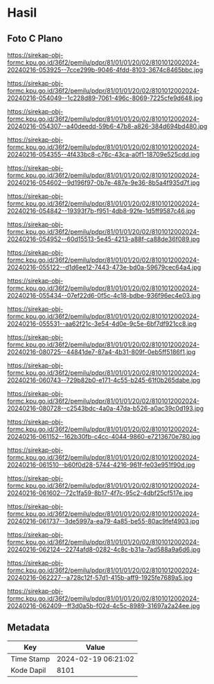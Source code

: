 # Hasil

## Foto C Plano

https://sirekap-obj-formc.kpu.go.id/36f2/pemilu/pdpr/81/01/01/20/02/8101012002024-20240216-053925--7cce299b-9046-4fdd-8103-3674c8465bbc.jpg

https://sirekap-obj-formc.kpu.go.id/36f2/pemilu/pdpr/81/01/01/20/02/8101012002024-20240216-054049--1c228d89-7061-496c-8069-7225cfe9d648.jpg

https://sirekap-obj-formc.kpu.go.id/36f2/pemilu/pdpr/81/01/01/20/02/8101012002024-20240216-054307--a40deedd-59b6-47b8-a826-384d694bd480.jpg

https://sirekap-obj-formc.kpu.go.id/36f2/pemilu/pdpr/81/01/01/20/02/8101012002024-20240216-054355--4f433bc8-c76c-43ca-a0f1-18709e525cdd.jpg

https://sirekap-obj-formc.kpu.go.id/36f2/pemilu/pdpr/81/01/01/20/02/8101012002024-20240216-054602--9d196f97-0b7e-487e-9e36-8b5a4f935d7f.jpg

https://sirekap-obj-formc.kpu.go.id/36f2/pemilu/pdpr/81/01/01/20/02/8101012002024-20240216-054842--19393f7b-f951-4db8-92fe-1d5ff9587c46.jpg

https://sirekap-obj-formc.kpu.go.id/36f2/pemilu/pdpr/81/01/01/20/02/8101012002024-20240216-054952--60d15513-5e45-4213-a88f-ca88de36f089.jpg

https://sirekap-obj-formc.kpu.go.id/36f2/pemilu/pdpr/81/01/01/20/02/8101012002024-20240216-055122--d1d6ee12-7443-473e-bd0a-59679cec64a4.jpg

https://sirekap-obj-formc.kpu.go.id/36f2/pemilu/pdpr/81/01/01/20/02/8101012002024-20240216-055434--07ef22d6-0f5c-4c18-bdbe-936f96ec4e03.jpg

https://sirekap-obj-formc.kpu.go.id/36f2/pemilu/pdpr/81/01/01/20/02/8101012002024-20240216-055531--aa62f21c-3e54-4d0e-9c5e-6bf7df921cc8.jpg

https://sirekap-obj-formc.kpu.go.id/36f2/pemilu/pdpr/81/01/01/20/02/8101012002024-20240216-080725--44841de7-87a4-4b31-809f-0eb5ff5186f1.jpg

https://sirekap-obj-formc.kpu.go.id/36f2/pemilu/pdpr/81/01/01/20/02/8101012002024-20240216-060743--729b82b0-e171-4c55-b245-61f0b265dabe.jpg

https://sirekap-obj-formc.kpu.go.id/36f2/pemilu/pdpr/81/01/01/20/02/8101012002024-20240216-080728--c2543bdc-4a0a-47da-b526-a0ac39c0d193.jpg

https://sirekap-obj-formc.kpu.go.id/36f2/pemilu/pdpr/81/01/01/20/02/8101012002024-20240216-061152--162b30fb-c4cc-4044-9860-e7213670e780.jpg

https://sirekap-obj-formc.kpu.go.id/36f2/pemilu/pdpr/81/01/01/20/02/8101012002024-20240216-061510--b60f0d28-5744-4216-961f-fe03e951f90d.jpg

https://sirekap-obj-formc.kpu.go.id/36f2/pemilu/pdpr/81/01/01/20/02/8101012002024-20240216-061602--72c1fa59-8b17-4f7c-95c2-4dbf25cf517e.jpg

https://sirekap-obj-formc.kpu.go.id/36f2/pemilu/pdpr/81/01/01/20/02/8101012002024-20240216-061737--3de5997a-ea79-4a85-be55-80ac9fef4903.jpg

https://sirekap-obj-formc.kpu.go.id/36f2/pemilu/pdpr/81/01/01/20/02/8101012002024-20240216-062124--2274afd8-0282-4c8c-b31a-7ad588a9a6d6.jpg

https://sirekap-obj-formc.kpu.go.id/36f2/pemilu/pdpr/81/01/01/20/02/8101012002024-20240216-062227--a728c12f-57d1-415b-aff9-1925fe7689a5.jpg

https://sirekap-obj-formc.kpu.go.id/36f2/pemilu/pdpr/81/01/01/20/02/8101012002024-20240216-062409--ff3d0a5b-f02d-4c5c-8989-31697a2a24ee.jpg


## Metadata

| Key        | Value               |
| ---------- | ------------------- |
| Time Stamp | 2024-02-19 06:21:02 |
| Kode Dapil | 8101                |



